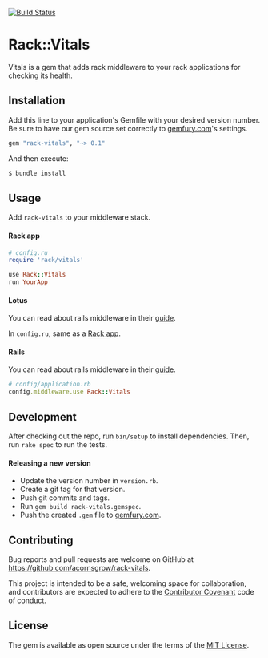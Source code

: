 [![Build Status](https://travis-ci.com/Acornsgrow/rack-vitals.svg?token=4fvrruF3QcAS3qNYjLiE)](https://travis-ci.com/Acornsgrow/rack-vitals)
# Rack::Vitals

Vitals is a gem that adds rack middleware to your rack applications for
checking its health.

## Installation

Add this line to your application's Gemfile with your desired version number.
Be sure to have our gem source set correctly to [gemfury.com](https://gemfury.com)'s settings.

```ruby
gem "rack-vitals", "~> 0.1"
```

And then execute:

```bash
$ bundle install
```

## Usage

Add `rack-vitals` to your middleware stack.

#### Rack app

```ruby
# config.ru
require 'rack/vitals'

use Rack::Vitals
run YourApp
```

#### Lotus

You can read about rails middleware in their [guide](http://lotusrb.org/guides/actions/rack-integration/).

In `config.ru`, same as a [Rack app](#rack-app).

#### Rails

You can read about rails middleware in their [guide](http://guides.rubyonrails.org/rails_on_rack.html).

```ruby
# config/application.rb
config.middleware.use Rack::Vitals
```


## Development

After checking out the repo, run `bin/setup` to install dependencies. Then,
run `rake spec` to run the tests.

#### Releasing a new version

- Update the version number in `version.rb`.
- Create a git tag for that version.
- Push git commits and tags.
- Run `gem build rack-vitals.gemspec`.
- Push the created `.gem` file to [gemfury.com](https://gemfury.com).

## Contributing

Bug reports and pull requests are welcome on GitHub at https://github.com/acornsgrow/rack-vitals.

This project is intended to be a safe, welcoming space for collaboration, and
contributors are expected to adhere to the [Contributor Covenant](contributor-covenant.org) code of conduct.

## License

The gem is available as open source under the terms of the [MIT License](http://opensource.org/licenses/MIT).

